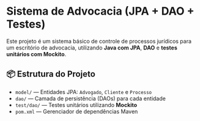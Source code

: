 # Sistema de Advocacia (JPA + DAO + Testes)

Este projeto é um sistema básico de controle de processos jurídicos para um escritório de advocacia, utilizando **Java com JPA**, **DAO** e **testes unitários com Mockito**.

## 📦 Estrutura do Projeto

- `model/` — Entidades JPA: `Advogado`, `Cliente` e `Processo`
- `dao/` — Camada de persistência (DAOs) para cada entidade
- `test/dao/` — Testes unitários utilizando **Mockito**
- `pom.xml` — Gerenciador de dependências Maven